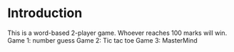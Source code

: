  # Introduction
 This is a word-based 2-player game. Whoever reaches 100 marks will win. 
  Game 1: number guess
  Game 2: Tic tac toe
  Game 3: MasterMind



